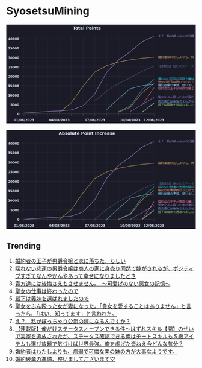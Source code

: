 # SyosetsuMining


![](https://raw.githubusercontent.com/exc4l/SyosetsuMining/main/plots/point_trend.png)

![](https://raw.githubusercontent.com/exc4l/SyosetsuMining/main/plots/point_increase.png)


## Trending

1. [婚約者の王子が男爵令嬢と恋に落ちた、らしい](https://ncode.syosetu.com/n0615ij/)
2. [喋れない悲運の男爵令嬢は商人の家に身売り同然で嫁がされるが、ポジティブすぎてなんやかんやあって幸せになりましたとさ](https://ncode.syosetu.com/n9899ii/)
3. [貴方達には後悔さえもさせません。　～可愛げのない悪女の記憶～](https://ncode.syosetu.com/n0721ij/)
4. [聖女の仕事は終わったので](https://ncode.syosetu.com/n9150ii/)
5. [殿下は義妹を選ばれましたので](https://ncode.syosetu.com/n0674ij/)
6. [聖女をぶん殴った女が妻になった。「貴女を愛することはありません」と言ったら、「はい、知ってます」と言われた。](https://ncode.syosetu.com/n0555ij/)
7. [え？　私がぽっちゃり公爵の嫁になるんですか？](https://ncode.syosetu.com/n3565ii/)
8. [【連載版】俺だけステータスオープンできる件～はずれスキル【開】のせいで実家を追放されたが、ステータス確認できる俺はチートスキルもＳ級アイテムも選び放題で気づけば世界最強。俺を虐げた皆ねえ今どんな気分？](https://ncode.syosetu.com/n9203ii/)
9. [婚約者はわたしよりも、病弱で可憐な実の妹の方が大事なようです。](https://ncode.syosetu.com/n7850ii/)
10. [婚約破棄の準備、整いましてございます♡](https://ncode.syosetu.com/n9731ii/)
